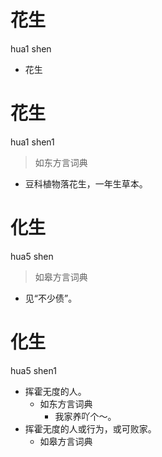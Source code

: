 # 花生
hua1 shen
- 花生

# 花生
hua1 shen1
> 如东方言词典
- 豆科植物落花生，一年生草本。





# 化生
hua5 shen
> 如皋方言词典
- 见“不少债”。

# 化生
hua5 shen1
+ 挥霍无度的人。
  * 如东方言词典
    - 我家养吖个～。
+ 挥霍无度的人或行为，或可败家。
  * 如皋方言词典
